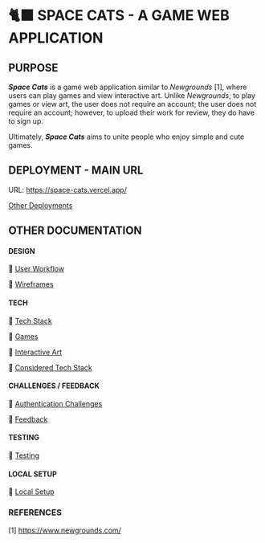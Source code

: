# 🐈‍⬛ SPACE CATS - A GAME WEB APPLICATION

## PURPOSE

_**Space Cats**_ is a game web application similar to _Newgrounds_ [1], where users can play games and view interactive art. Unlike _Newgrounds_, to play games or view art, the user does not require an account; the user does not require an account; however, to upload their work for review, they do have to sign up.

Ultimately, _**Space Cats**_ aims to unite people who enjoy simple and cute games.

## DEPLOYMENT - MAIN URL

URL: https://space-cats.vercel.app/

[Other Deployments](docs/setup/deployments.md)

## OTHER DOCUMENTATION

#### DESIGN

🦄 [User Workflow](docs/design/user_flow.md)

🦄 [Wireframes](docs/design/wireframes.md)

#### TECH

🦄 [Tech Stack](docs/tech/stack/tech_stack.md)

🦄 [Games](docs/tech/creative/games.md)

🦄 [Interactive Art](docs/tech/creative/art.md)

🦄 [Considered Tech Stack](docs/tech/stack/considered_tech.md)

#### CHALLENGES / FEEDBACK

🦄 [Authentication Challenges](docs/tech/authentication/authentication.md)

🦄 [Feedback](docs/feedback/feedback.md)

#### TESTING

🦄 [Testing](docs/tech/testing/testing.md)

#### LOCAL SETUP

🦄 [Local Setup](docs/setup/local_setup.md)

### REFERENCES

[1] https://www.newgrounds.com/
